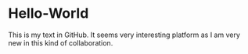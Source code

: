 # Hello-World
This is my text in GitHub. It seems very interesting platform as I am very new in this kind of collaboration. 
